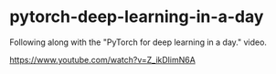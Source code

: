 # pytorch-deep-learning-in-a-day
Following along with the "PyTorch for deep learning in a day." video.

https://www.youtube.com/watch?v=Z_ikDlimN6A
